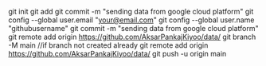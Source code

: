 git init
git add <Directory or file>
git commit -m "sending data from google cloud platform"
git config --global user.email "your@email.com"
git config --global user.name "githubusername"
git commit -m "sending data from google cloud platform"
git remote add origin https://github.com/AksarPankajKiyoo/data/
git branch -M main //if branch not created already
git remote add origin https://github.com/AksarPankajKiyoo/data/
git push -u origin main
